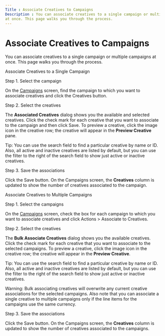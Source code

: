 ```yaml
---
Title : Associate Creatives to Campaigns
Description : You can associate creatives to a single campaign or multiple campaigns
at once. This page walks you through the process.
---
```



# Associate Creatives to Campaigns



You can associate creatives to a single campaign or multiple campaigns
at once. This page walks you through the process.

Associate Creatives to a Single Campaign

Step 1. Select the campaign

On the <a href="explore-campaigns.html" class="xref">Campaigns</a>
screen, find the campaign to which you want to associate creatives and
click the Creatives button.

Step 2. Select the creatives

The **Associated Creatives**
dialog shows you the available and selected creatives. Click the check
mark for each creative that you want to associate to the campaign and
then click Save. To preview a
creative, click the image icon in the creative row; the creative will
appear in the **Preview Creative**
pane.



Tip: You can use the search field to
find a particular creative by name or ID. Also, all active and inactive
creatives are listed by default, but you can use the filter to the right
of the search field to show just active or inactive creatives.



Step 3. Save the associations

Click the Save button. On the
Campaigns screen, the
**Creatives** column is updated to
show the number of creatives associated to the campaign.

Associate Creatives to Multiple Campaigns

Step 1. Select the campaigns

On the <a href="explore-campaigns.html" class="xref">Campaigns</a>
screen, check the box for each campaign to which you want to associate
creatives and click
Actions 
\>  Associate to Creatives.

Step 2. Select the creatives

The **Bulk Associate Creatives** dialog shows you the available
creatives. Click the check mark for each creative that you want to
associate to the selected campaigns. To preview a creative, click the
image icon in the creative row; the creative will appear in the
**Preview Creative**.



Tip: You can use the search field to
find a particular creative by name or ID. Also, all active and inactive
creatives are listed by default, but you can use the filter to the right
of the search field to show just active or inactive creatives.





Warning: Bulk associating creatives
will overwrite any current creative associations for the selected
campaigns. Also note that you can associate a single creative to
multiple campaigns only if the line items for the campaigns use the same
currency.



Step 3. Save the associations

Click the Save button. On the
Campaigns screen, the
**Creatives** column is updated to
show the number of creatives associated to the campaigns.




